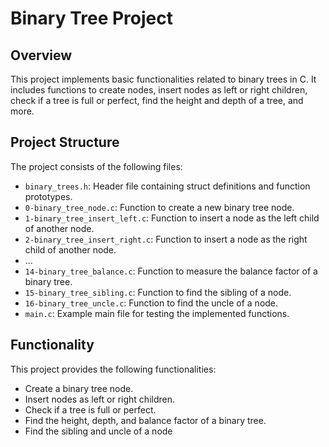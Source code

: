 # Binary Tree Project

## Overview

This project implements basic functionalities related to binary trees in C.
It includes functions to create nodes, insert nodes as left or right children,
check if a tree is full or perfect, find the height and depth of a tree, and more.

## Project Structure

The project consists of the following files:

- `binary_trees.h`: Header file containing struct definitions and function prototypes.
- `0-binary_tree_node.c`: Function to create a new binary tree node.
- `1-binary_tree_insert_left.c`: Function to insert a node as the left child of another node.
- `2-binary_tree_insert_right.c`: Function to insert a node as the right child of another node.
- ...
- `14-binary_tree_balance.c`: Function to measure the balance factor of a binary tree.
- `15-binary_tree_sibling.c`: Function to find the sibling of a node.
- `16-binary_tree_uncle.c`: Function to find the uncle of a node.
- `main.c`: Example main file for testing the implemented functions.

## Functionality

This project provides the following functionalities:

- Create a binary tree node.
- Insert nodes as left or right children.
- Check if a tree is full or perfect.
- Find the height, depth, and balance factor of a binary tree.
- Find the sibling and uncle of a node
